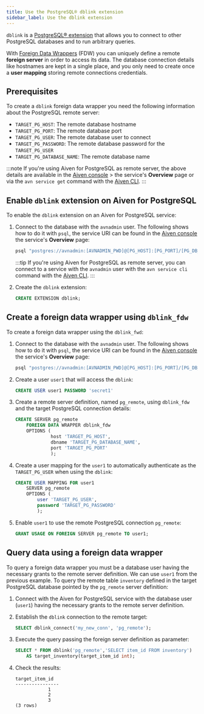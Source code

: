 ```yaml
---
title: Use the PostgreSQL® dblink extension
sidebar_label: Use the dblink extension
---
```


`dblink` is a [PostgreSQL® extension](https://www.postgresql.org/docs/current/dblink) that allows you to connect to other PostgreSQL databases and to run arbitrary queries.

With [Foreign Data
Wrappers](https://www.postgresql.org/docs/current/postgres-fdw)
(FDW) you can uniquely define a remote **foreign server** in order to
access its data. The database connection details like hostnames are kept
in a single place, and you only need to create once a **user mapping**
storing remote connections credentials.

## Prerequisites

To create a `dblink` foreign data wrapper you need the following
information about the PostgreSQL remote server:

-   `TARGET_PG_HOST`: The remote database hostname
-   `TARGET_PG_PORT`: The remote database port
-   `TARGET_PG_USER`: The remote database user to connect
-   `TARGET_PG_PASSWORD`: The remote database password for the
    `TARGET_PG_USER`
-   `TARGET_PG_DATABASE_NAME`: The remote database name

:::note
If you're using Aiven for PostgreSQL as remote server, the above
details are available in the [Aiven console](https://console.aiven.io/) > the service's
**Overview** page or via the `avn service get` command with
the [Aiven CLI](/docs/tools/cli/service-cli#avn_service_get).
:::

## Enable `dblink` extension on Aiven for PostgreSQL

To enable the `dblink` extension on an Aiven for PostgreSQL service:

1. Connect to the database with the `avnadmin` user. The following
   shows how to do it with `psql`, the service URI can be found in the
   [Aiven console](https://console.aiven.io/) the service's
   **Overview** page:

   ```bash
   psql "postgres://avnadmin:[AVNADMIN_PWD]@[PG_HOST]:[PG_PORT]/[PG_DB_NAME]?sslmode=require"
   ```

   :::tip
   If you're using Aiven for PostgreSQL as remote server, you can connect
   to a service with the `avnadmin` user with the `avn service cli` command
   with the [Aiven CLI](/docs/tools/cli/service-cli#avn-service-cli).
   :::

1. Create the `dblink` extension:

   ```sql
   CREATE EXTENSION dblink;
   ```

## Create a foreign data wrapper using `dblink_fdw`

To create a foreign data wrapper using the `dblink_fwd`:

1. Connect to the database with the `avnadmin` user. The following
   shows how to do it with `psql`, the service URI can be found in the
   [Aiven console](https://console.aiven.io/) the service's
   **Overview** page:

   ```bash
   psql "postgres://avnadmin:[AVNADMIN_PWD]@[PG_HOST]:[PG_PORT]/[PG_DB_NAME]?sslmode=require"
   ```

1. Create a user `user1` that will access the `dblink`:

   ```sql
   CREATE USER user1 PASSWORD 'secret1'
   ```

1. Create a remote server definition, named `pg_remote`, using
   `dblink_fdw` and the target PostgreSQL connection details:

   ```sql
   CREATE SERVER pg_remote
       FOREIGN DATA WRAPPER dblink_fdw
       OPTIONS (
                host 'TARGET_PG_HOST',
                dbname 'TARGET_PG_DATABASE_NAME',
                port 'TARGET_PG_PORT'
                );
   ```

1. Create a user mapping for the `user1` to automatically authenticate
   as the `TARGET_PG_USER` when using the `dblink`:

   ```sql
   CREATE USER MAPPING FOR user1
       SERVER pg_remote
       OPTIONS (
           user 'TARGET_PG_USER',
           password 'TARGET_PG_PASSWORD'
           );
   ```

1. Enable `user1` to use the remote PostgreSQL connection `pg_remote`:

   ```sql
   GRANT USAGE ON FOREIGN SERVER pg_remote TO user1;
   ```

## Query data using a foreign data wrapper

To query a foreign data wrapper you must be a database user having the
necessary grants to the remote server definition. We can use `user1`
from the previous example. To query the remote table `inventory` defined
in the target PostgreSQL database pointed by the `pg_remote` server
definition:

1. Connect with the Aiven for PostgreSQL service with the database user
   (`user1`) having the necessary grants to the remote server
   definition.
1. Establish the `dblink` connection to the remote target:

   ```sql
   SELECT dblink_connect('my_new_conn', 'pg_remote');
   ```

1. Execute the query passing the foreign server definition as parameter:

   ```sql
   SELECT * FROM dblink('pg_remote','SELECT item_id FROM inventory')
       AS target_inventory(target_item_id int);
   ```

1. Check the results:

   ```text
   target_item_id
   ----------------
               1
               2
               3
   (3 rows)
   ```

